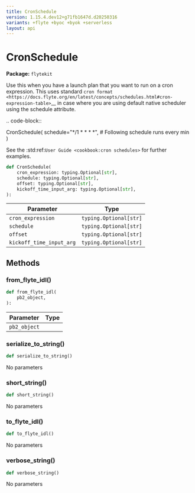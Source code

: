 ```yaml
---
title: CronSchedule
version: 1.15.4.dev12+g71fb1647d.d20250316
variants: +flyte +byoc +byok +serverless
layout: api
---
```


# CronSchedule

**Package:** `flytekit`

Use this when you have a launch plan that you want to run on a cron expression.
This uses standard `cron format <https://docs.flyte.org/en/latest/concepts/schedules.html#cron-expression-table>`__
in case where you are using default native scheduler using the schedule attribute.

.. code-block::

CronSchedule(
schedule="*/1 * * * *",  # Following schedule runs every min
)

See the :std:ref:`User Guide <cookbook:cron schedules>` for further examples.


```python
def CronSchedule(
    cron_expression: typing.Optional[str],
    schedule: typing.Optional[str],
    offset: typing.Optional[str],
    kickoff_time_input_arg: typing.Optional[str],
):
```
| Parameter | Type |
|-|-|
| `cron_expression` | `typing.Optional[str]` |
| `schedule` | `typing.Optional[str]` |
| `offset` | `typing.Optional[str]` |
| `kickoff_time_input_arg` | `typing.Optional[str]` |
## Methods

### from_flyte_idl()

```python
def from_flyte_idl(
    pb2_object,
):
```
| Parameter | Type |
|-|-|
| `pb2_object` |  |
### serialize_to_string()

```python
def serialize_to_string()
```
No parameters
### short_string()

```python
def short_string()
```
No parameters
### to_flyte_idl()

```python
def to_flyte_idl()
```
No parameters
### verbose_string()

```python
def verbose_string()
```
No parameters
